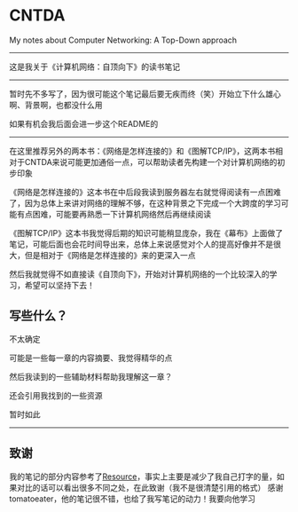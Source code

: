 # CNTDA
<!--more-->

My notes about Computer Networking: A Top-Down approach

---

这是我关于《计算机网络：自顶向下》的读书笔记

---

暂时先不多写了，因为很可能这个笔记最后要无疾而终（笑）开始立下什么雄心啊、背景啊，也都没什么用

如果有机会我后面会进一步这个README的

---

在这里推荐另外的两本书：《网络是怎样连接的》和《图解TCP/IP》，这两本书相对于CNTDA来说可能更加通俗一点，可以帮助读者先构建一个对计算机网络的初步印象

《网络是怎样连接的》这本书在中后段我读到服务器左右就觉得阅读有一点困难了，因为总体上来讲对网络的理解不够，在这种背景之下完成一个大跨度的学习可能有点困难，可能要再熟悉一下计算机网络然后再继续阅读

《图解TCP/IP》这本书我觉得后期的知识可能稍显庞杂，我在《幕布》上面做了笔记，可能后面也会花时间导出来，总体上来说感觉对个人的提高好像并不是很大，但是相对于《网络是怎样连接的》来的更深入一点

然后我就觉得不如直接读《自顶向下》，开始对计算机网络的一个比较深入的学习，希望可以坚持下去！

## 写些什么？

不太确定

可能是一些每一章的内容摘要、我觉得精华的点

然后我读到的一些辅助材料帮助我理解这一章？

还会引用我找到的一些资源

暂时如此

---

## 致谢
我的笔记的部分内容参考了[Resource](https://blog.csdn.net/qq_39326472/article/details/88089747/#1.1%20%E4%BB%80%E4%B9%88%E6%98%AF%E5%9B%A0%E7%89%B9%E7%BD%91)，事实上主要是减少了我自己打字的量，如果对比的话可以看出很多不同之处，在此致谢（我不是很清楚引用的格式）
感谢tomatoeater，他的笔记很不错，也给了我写笔记的动力！我要向他学习